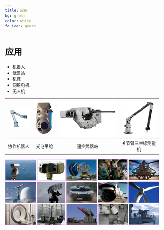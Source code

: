 ```yaml
---
title: 应用
bg: green
color: white
fa-icon: gears
---
```


# 应用

- 机器人
- 武器站
- 机床
- 伺服电机
- 无人机

| <img src="img\CollaborativeRobot.png" style="zoom:30%;" /> | ![](img\DCOMPASS-Electro-optical-Surveillance-Payload.jpg) | ![](img\fn-herstal-sea-defnder-solo.png) | ![](img\3d_arm.jpg) |
| :----------------------------------------------------------: | :----------------------------------------------------------: | :----------------------------------------------------------: | :-------------------------------------------------------: |
|                          协作机器人                          |                           光电吊舱                           |                          遥控武器站                          |                    关节臂三坐标测量机                     |
|                                                              |                                                              |                                                              |                                                           |

![image-20211013214820792](img\image-20211013214820792.png)

